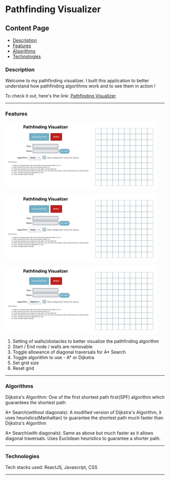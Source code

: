 # Pathfinding Visualizer

## Content Page
  * [Description](#description)
  * [Features](#features) 
  * [Algorithms](#algorithms)
  * [Technologies](#technologies)



### Description

Welcome to my pathfinding visualizer. I built this application to better understand how pathfinding algorithms work and to see them in action !

To check it out, here's the link: [Pathfinding Visualizer](https://pathfind-alv.netlify.app/)

---

### Features

![demo1](misc/pathfind_01.gif)

![demo2](misc/pathfind_03.gif)

![demo3](misc/pathfind_02.gif)

1. Setting of walls/obstacles to better visualize the pathfinding algorithm
2. Start / End node / walls are removable
3. Toggle allowance of diagonal traversals for A* Search
4. Toggle algorithm to use - A* or Dijkstra
5. Set grid size
6. Reset grid

---

### Algorithms

Dijkstra's Algorithm: One of the first shortest path first(SPF) algorithm which guarantees the shortest path

A* Search(without diagonals): A modified version of Dijkstra's Algorithm, it uses heuristics(Manhattan) to guarantee the shortest path much faster than Dijkstra's 
Algorithm

A* Search(with diagonals): Same as above but much faster as it allows diagonal traversals. Uses Euclidean heuristics to guarantee a shorter path. 

---

### Technologies

Tech stacks used: ReactJS, Javascript, CSS

---



